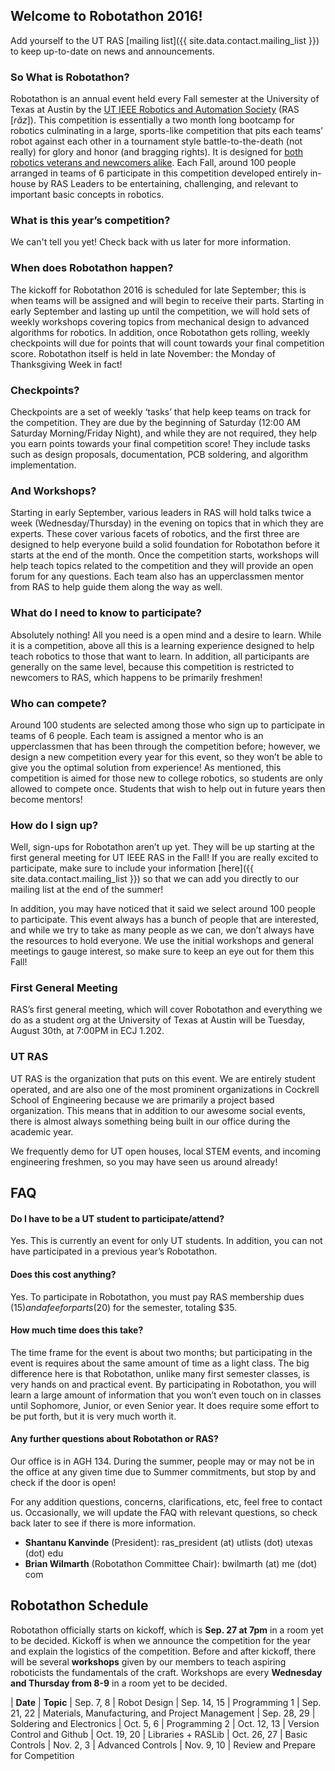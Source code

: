 ## Welcome to Robotathon 2016!

Add yourself to the UT RAS [<span class="bodyLink">mailing list</span>]({{ site.data.contact.mailing_list }}) to keep up-to-date on news and announcements.

### So What is Robotathon?

Robotathon is an annual event held every Fall semester at the University of Texas at Austin by the [<span class="bodyLink">UT IEEE Robotics and Automation Society</span>](robotathon.html#ut-ras) (RAS [_răz_]). This competition is essentially a two month long bootcamp for robotics culminating in a large, sports-like competition that pits each teams’ robot against each other in a tournament style battle-to-the-death (not really) for glory and honor (and bragging rights). It is designed for [<span class="bodyLink">both robotics veterans and newcomers alike</span>](robotathon.html#what-do-i-need-to-know-to-participate). Each Fall, around 100 people arranged in teams of 6 participate in this competition developed entirely in-house by RAS Leaders to be entertaining, challenging, and relevant to important basic concepts in robotics.

### What is this year’s competition?

We can't tell you yet! Check back with us later for more information.

### When does Robotathon happen?

  The kickoff for Robotathon 2016 is scheduled for late September; this is when teams will be assigned and will begin to receive their parts. Starting in early September and lasting up until the competition, we will hold sets of weekly workshops covering topics from mechanical design to advanced algorithms for robotics. In addition, once Robotathon gets rolling, weekly checkpoints will due for points that will count towards your final competition score. Robotathon itself is held in late November: the Monday of Thanksgiving Week in fact!

### Checkpoints?

  Checkpoints are a set of weekly ‘tasks’ that help keep teams on track for the competition. They are due by the beginning of Saturday (12:00 AM Saturday Morning/Friday Night), and while they are not required, they help you earn points towards your final competition score! They include tasks such as design proposals, documentation, PCB soldering, and algorithm implementation.

### And Workshops?

  Starting in early September, various leaders in RAS will hold talks twice a week (Wednesday/Thursday) in the evening on topics that in which they are experts. These cover various facets of robotics, and the first three are designed to help everyone build a solid foundation for Robotathon before it starts at the end of the month. Once the competition starts, workshops will help teach topics related to the competition and they will provide an open forum for any questions. Each team also has an upperclassmen mentor from RAS to help guide them along the way as well.

### What do I need to know to participate?

  Absolutely nothing! All you need is a open mind and a desire to learn. While it is a competition, above all this is a learning experience designed to help teach robotics to those that want to learn. In addition, all participants are generally on the same level, because this competition is restricted to newcomers to RAS, which happens to be primarily freshmen!


### Who can compete?

  Around 100 students are selected among those who sign up to participate in teams of 6 people. Each team is assigned a mentor who is an upperclassmen that has been through the competition before; however, we design a new competition every year for this event, so they won’t be able to give you the optimal solution from experience! As mentioned, this competition is aimed for those new to college robotics, so students are only allowed to compete once. Students that wish to help out in future years then become mentors!


### How do I sign up?

  Well, sign-ups for Robotathon aren’t up yet. They will be up starting at the first general meeting for UT IEEE RAS in the Fall! If you are really excited to participate, make sure to include your information [<span class="bodyLink">here</span>]({{ site.data.contact.mailing_list }}) so that we can add you directly to our mailing list at the end of the summer!

  In addition, you may have noticed that it said we select around 100 people to participate. This event always has a bunch of people that are interested, and while we try to take as many people as we can, we don’t always have the resources to hold everyone. We use the initial workshops and general meetings to gauge interest, so make sure to keep an eye out for them this Fall!

### First General Meeting

  RAS’s first general meeting, which will cover Robotathon and everything we do as a student org at the University of Texas at Austin will be Tuesday, August 30th, at 7:00PM in ECJ 1.202.

### UT RAS

  UT RAS is the organization that puts on this event. We are entirely student operated, and are also one of the most prominent organizations in Cockrell School of Engineering because we are primarily a project based organization. This means that in addition to our awesome social events, there is almost always something being built in our office during the academic year.

  We frequently demo for UT open houses, local STEM events, and incoming engineering freshmen, so you may have seen us around already!

## FAQ

#### Do I have to be a UT student to participate/attend?
Yes. This is currently an event for only UT students. In addition, you can not have participated in a previous year’s Robotathon.

#### Does this cost anything?
Yes. To participate in Robotathon, you must pay RAS membership dues ($15) and a fee for parts ($20) for the semester, totaling $35.

#### How much time does this take?
The time frame for the event is about two months; but participating in the event is requires about the same amount of time as a light class. The big difference here is that Robotathon, unlike many first semester classes, is very hands on and practical event. By participating in Robotathon, you will learn a large amount of information that you won’t even touch on in classes until Sophomore, Junior, or even Senior year. It does require some effort to be put forth, but it is very much worth it.


#### Any further questions about Robotathon or RAS?

  Our office is in AGH 134. During the summer, people may or may not be in the office at any given time due to Summer commitments, but stop by and check if the door is open!

  For any addition questions, concerns, clarifications, etc, feel free to contact us. Occasionally, we will update the FAQ with relevant questions, so check back later to see if there is more information.

- **Shantanu Kanvinde** (President): ras\_president (at) utlists (dot) utexas (dot) edu
- **Brian Wilmarth** (Robotathon Committee Chair): bwilmarth (at) me (dot) com

## Robotathon Schedule

Robotathon officially starts on kickoff, which is **Sep. 27 at 7pm** in a room yet to be decided.  Kickoff is when we announce the competition for the year and explain the logistics of the competition.  Before and after kickoff, there will be several **workshops** given by our members to teach aspiring roboticists the fundamentals of the craft.  Workshops are every **Wednesday and Thursday from 8-9** in a room yet to be decided.

| **Date**     | **Topic**
| Sep. 7, 8    | Robot Design
| Sep. 14, 15  | Programming 1
| Sep. 21, 22  | Materials, Manufacturing, and Project Management
| Sep. 28, 29  | Soldering and Electronics
| Oct. 5, 6    | Programming 2
| Oct. 12, 13  | Version Control and Github
| Oct. 19, 20  | Libraries + RASLib
| Oct. 26, 27  | Basic Controls
| Nov. 2, 3    | Advanced Controls
| Nov. 9, 10  | Review and Prepare for Competition
